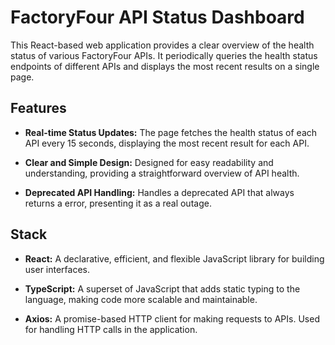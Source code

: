 # FactoryFour API Status Dashboard

This React-based web application provides a clear overview of the health status of various FactoryFour APIs. It periodically queries the health status endpoints of different APIs and displays the most recent results on a single page.

## Features

- **Real-time Status Updates:** The page fetches the health status of each API every 15 seconds, displaying the most recent result for each API.

- **Clear and Simple Design:** Designed for easy readability and understanding, providing a straightforward overview of API health.

- **Deprecated API Handling:** Handles a deprecated API that always returns a error, presenting it as a real outage.

## Stack

- **React:** A declarative, efficient, and flexible JavaScript library for building user interfaces.

- **TypeScript:** A superset of JavaScript that adds static typing to the language, making code more scalable and maintainable.

- **Axios:** A promise-based HTTP client for making requests to APIs. Used for handling HTTP calls in the application.
